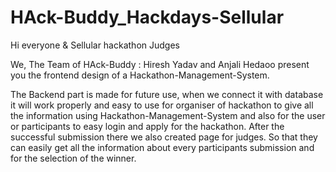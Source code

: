 # HAck-Buddy_Hackdays-Sellular

Hi everyone & Sellular hackathon Judges 

We, The Team of HAck-Buddy : Hiresh Yadav and Anjali Hedaoo present you the frontend design of a Hackathon-Management-System.

The Backend part is made for future use, when we connect it with database it will work properly and easy to use for organiser of hackathon to give all the information using Hackathon-Management-System and also for the user or participants to easy login and apply for the hackathon.
After the successful submission there we also created page for judges. So that they can easily get all the information about every participants submission and for the selection of the winner.
